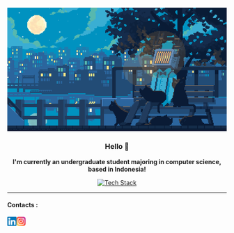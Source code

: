 <p align="center">
  <a href=""><img src="computer-pixel.gif" alt="Banner"></a>
</p>

<h3 align="center">
  Hello 👋
</h3>
<p align="center">
  <b>I'm currently an undergraduate student majoring in computer science, based in Indonesia!</b>
</p>


<div align="center">
  <a href="https://github-readme-tech-stack.vercel.app">
    <img src="https://github-readme-tech-stack.vercel.app/api/cards?title=Tech+Stack&align=center&titleAlign=center&fontSize=16&lineCount=2&titleColor=%23ffffff&line1=react%2Creact%2C00adff%3Bnode.js%2Cnode.js%2C159400%3Bflutter%2Cflutter%2C007bff%3B&line2=next.js%2Cnext.js%2Cffffff%3Bmongodb%2Cmongodb%2C00ff29%3Bexpress%2Cexpress%2Cffffff%3Bpython%2Cpython%2C306998%3B" alt="Tech Stack" />
  </a>
</div>
<hr>
<div>
  <h4>Contacts :</h4>
  <a href=https://www.linkedin.com/in/christopher-haris/>
    <img align=left src=https://raw.githubusercontent.com/ChristopherHaris/ChristopherHaris/main/images/linkedin.svg alt=”CH | LinkedIn” width=21px/>
  </a>
  <a href=https://www.instagram.com/xu.y.kang/>
    <img align=left src=https://raw.githubusercontent.com/ChristopherHaris/ChristopherHaris/main/images/instagram.svg alt=”CH | LinkedIn” width=21px/>
  </a>
</div>
